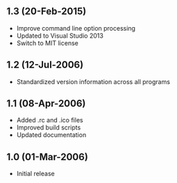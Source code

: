 ## 1.3 (20-Feb-2015)

  * Improve command line option processing
  * Updated to Visual Studio 2013
  * Switch to MIT license

## 1.2 (12-Jul-2006)

  * Standardized version information across all programs

## 1.1 (08-Apr-2006)

  * Added .rc and .ico files
  * Improved build scripts
  * Updated documentation

## 1.0 (01-Mar-2006)

  * Initial release
